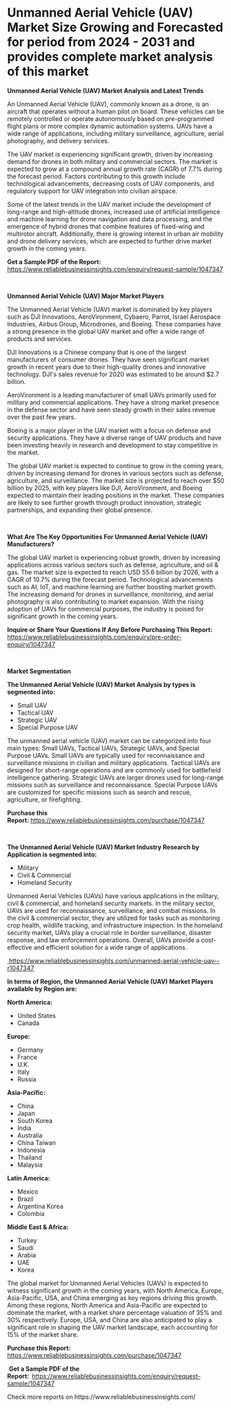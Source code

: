 <p><h1>Unmanned Aerial Vehicle (UAV) Market Size Growing and Forecasted for period from 2024 - 2031 and provides complete market analysis of this market</h1></p><p><strong>Unmanned Aerial Vehicle (UAV) Market Analysis and Latest Trends</strong></p>
<p><p>An Unmanned Aerial Vehicle (UAV), commonly known as a drone, is an aircraft that operates without a human pilot on board. These vehicles can be remotely controlled or operate autonomously based on pre-programmed flight plans or more complex dynamic automation systems. UAVs have a wide range of applications, including military surveillance, agriculture, aerial photography, and delivery services.</p><p>The UAV market is experiencing significant growth, driven by increasing demand for drones in both military and commercial sectors. The market is expected to grow at a compound annual growth rate (CAGR) of 7.7% during the forecast period. Factors contributing to this growth include technological advancements, decreasing costs of UAV components, and regulatory support for UAV integration into civilian airspace.</p><p>Some of the latest trends in the UAV market include the development of long-range and high-altitude drones, increased use of artificial intelligence and machine learning for drone navigation and data processing, and the emergence of hybrid drones that combine features of fixed-wing and multirotor aircraft. Additionally, there is growing interest in urban air mobility and drone delivery services, which are expected to further drive market growth in the coming years.</p></p>
<p><strong>Get a Sample PDF of the Report:&nbsp;</strong> <a href="https://www.reliablebusinessinsights.com/enquiry/request-sample/1047347">https://www.reliablebusinessinsights.com/enquiry/request-sample/1047347</a></p>
<p>&nbsp;</p>
<p><strong>Unmanned Aerial Vehicle (UAV) Major Market Players</strong></p>
<p><p>The Unmanned Aerial Vehicle (UAV) market is dominated by key players such as DJI Innovations, AeroVironment, Cybaero, Parrot, Israel Aerospace Industries, Airbus Group, Microdrones, and Boeing. These companies have a strong presence in the global UAV market and offer a wide range of products and services.</p><p>DJI Innovations is a Chinese company that is one of the largest manufacturers of consumer drones. They have seen significant market growth in recent years due to their high-quality drones and innovative technology. DJI's sales revenue for 2020 was estimated to be around $2.7 billion.</p><p>AeroVironment is a leading manufacturer of small UAVs primarily used for military and commercial applications. They have a strong market presence in the defense sector and have seen steady growth in their sales revenue over the past few years.</p><p>Boeing is a major player in the UAV market with a focus on defense and security applications. They have a diverse range of UAV products and have been investing heavily in research and development to stay competitive in the market.</p><p>The global UAV market is expected to continue to grow in the coming years, driven by increasing demand for drones in various sectors such as defense, agriculture, and surveillance. The market size is projected to reach over $50 billion by 2025, with key players like DJI, AeroVironment, and Boeing expected to maintain their leading positions in the market. These companies are likely to see further growth through product innovation, strategic partnerships, and expanding their global presence.</p></p>
<p>&nbsp;</p>
<p><strong>What Are The Key Opportunities For Unmanned Aerial Vehicle (UAV) Manufacturers?</strong></p>
<p><p>The global UAV market is experiencing robust growth, driven by increasing applications across various sectors such as defense, agriculture, and oil & gas. The market size is expected to reach USD 55.6 billion by 2026, with a CAGR of 10.7% during the forecast period. Technological advancements such as AI, IoT, and machine learning are further boosting market growth. The increasing demand for drones in surveillance, monitoring, and aerial photography is also contributing to market expansion. With the rising adoption of UAVs for commercial purposes, the industry is poised for significant growth in the coming years.</p></p>
<p><strong>Inquire or Share Your Questions If Any Before Purchasing This Report:</strong> <a href="https://www.reliablebusinessinsights.com/enquiry/pre-order-enquiry/1047347">https://www.reliablebusinessinsights.com/enquiry/pre-order-enquiry/1047347</a></p>
<p>&nbsp;</p>
<p><strong>Market Segmentation</strong></p>
<p><strong>The Unmanned Aerial Vehicle (UAV) Market Analysis by types is segmented into:</strong></p>
<p><ul><li>Small UAV</li><li>Tactical UAV</li><li>Strategic UAV</li><li>Special Purpose UAV</li></ul></p>
<p><p>The unmanned aerial vehicle (UAV) market can be categorized into four main types: Small UAVs, Tactical UAVs, Strategic UAVs, and Special Purpose UAVs. Small UAVs are typically used for reconnaissance and surveillance missions in civilian and military applications. Tactical UAVs are designed for short-range operations and are commonly used for battlefield intelligence gathering. Strategic UAVs are larger drones used for long-range missions such as surveillance and reconnaissance. Special Purpose UAVs are customized for specific missions such as search and rescue, agriculture, or firefighting.</p></p>
<p><strong>Purchase this Report:&nbsp;</strong><a href="https://www.reliablebusinessinsights.com/purchase/1047347">https://www.reliablebusinessinsights.com/purchase/1047347</a></p>
<p>&nbsp;</p>
<p><strong>The Unmanned Aerial Vehicle (UAV) Market Industry Research by Application is segmented into:</strong></p>
<p><ul><li>Military</li><li>Civil & Commercial</li><li>Homeland Security</li></ul></p>
<p><p>Unmanned Aerial Vehicles (UAVs) have various applications in the military, civil & commercial, and homeland security markets. In the military sector, UAVs are used for reconnaissance, surveillance, and combat missions. In the civil & commercial sector, they are utilized for tasks such as monitoring crop health, wildlife tracking, and infrastructure inspection. In the homeland security market, UAVs play a crucial role in border surveillance, disaster response, and law enforcement operations. Overall, UAVs provide a cost-effective and efficient solution for a wide range of applications.</p></p>
<p><a href="https://www.reliablebusinessinsights.com/unmanned-aerial-vehicle-uav--r1047347">&nbsp;https://www.reliablebusinessinsights.com/unmanned-aerial-vehicle-uav--r1047347</a></p>
<p><strong>In terms of Region, the Unmanned Aerial Vehicle (UAV) Market Players available by Region are:</strong></p>
<p>
    <p> <strong> North America: </strong>
        <ul>
            <li>United States</li>
            <li>Canada</li>
        </ul>
        </p> 
    <p> <strong> Europe: </strong>
        <ul>
            <li>Germany</li>
            <li>France</li>
            <li>U.K.</li>
            <li>Italy</li>
            <li>Russia</li>
        </ul>
        </p> 
    <p> <strong> Asia-Pacific: </strong>
        <ul>
            <li>China</li>
            <li>Japan</li>
            <li>South Korea</li>
            <li>India</li>
            <li>Australia</li>
            <li>China Taiwan</li>
            <li>Indonesia</li>
            <li>Thailand</li>
            <li>Malaysia</li>
        </ul>
        </p> 
    <p> <strong> Latin America: </strong>
        <ul>
            <li>Mexico</li>
            <li>Brazil</li>
            <li>Argentina Korea</li>
            <li>Colombia</li>
        </ul>
        </p> 
    <p> <strong> Middle East & Africa: </strong>
        <ul>
            <li>Turkey</li>
            <li>Saudi</li>
            <li>Arabia</li>
            <li>UAE</li>
            <li>Korea</li>
        </ul>
    </p>
    </p>
<p><p>The global market for Unmanned Aerial Vehicles (UAVs) is expected to witness significant growth in the coming years, with North America, Europe, Asia-Pacific, USA, and China emerging as key regions driving this growth. Among these regions, North America and Asia-Pacific are expected to dominate the market, with a market share percentage valuation of 35% and 30% respectively. Europe, USA, and China are also anticipated to play a significant role in shaping the UAV market landscape, each accounting for 15% of the market share.</p></p>
<p><strong>Purchase this Report: </strong><a href="https://www.reliablebusinessinsights.com/purchase/1047347">https://www.reliablebusinessinsights.com/purchase/1047347</a></p>
<p>&nbsp;<strong>Get a Sample PDF of the Report:&nbsp;&nbsp;</strong><a href="https://www.reliablebusinessinsights.com/enquiry/request-sample/1047347">https://www.reliablebusinessinsights.com/enquiry/request-sample/1047347</a></p>
<p><strong></strong></p>
<p>Check more reports on https://www.reliablebusinessinsights.com/</p>
